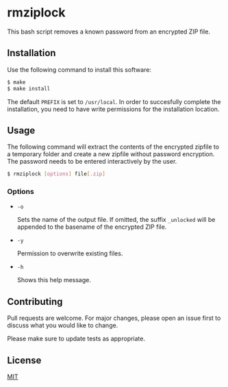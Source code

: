 # rmziplock

This bash script removes a known password from an encrypted ZIP file.

## Installation

Use the following command to install this software:

```bash
$ make
$ make install
```

The default `PREFIX` is set to `/usr/local`.  In order to succesfully complete the installation, you need to have write permissions for the installation location.

## Usage

The following command will extract the contents of the encrypted zipfile to a temporary folder and create a new zipfile without password encryption.  The password needs to be entered interactively by the user.


```bash
$ rmziplock [options] file[.zip]
```

### Options

+ `-o`

  Sets the name of the output file.  If omitted, the suffix `_unlocked` will be appended to the basename of the encrypted ZIP file.

+ `-y`

  Permission to overwrite existing files.

+ `-h`

  Shows this help message.

## Contributing

Pull requests are welcome. For major changes, please open an issue first to discuss what you would like to change.

Please make sure to update tests as appropriate.

## License

[MIT](https://choosealicense.com/licenses/mit/)
